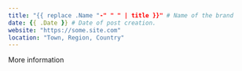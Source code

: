 ```yaml
---
title: "{{ replace .Name "-" " " | title }}" # Name of the brand
date: {{ .Date }} # Date of post creation.
website: "https://some.site.com"
location: "Town, Region, Country"
---
```


More information